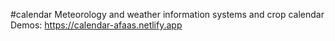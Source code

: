 #calendar
Meteorology and weather information systems and crop calendar <addr>
Demos: https://calendar-afaas.netlify.app
